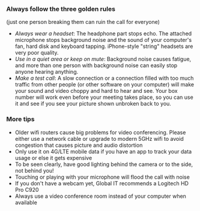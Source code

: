 ### Always follow the three golden rules
(just one person breaking them can ruin the call for everyone)

* *Always wear a headset*: The headphone part stops echo. The attached microphone stops background noise and the sound of your computer's fan, hard disk and keyboard tapping. iPhone-style "string" headsets are very poor quality.
* *Use in a quiet area or keep on mute*: Background noise causes fatigue, and more than one person with background noise can easily stop anyone hearing anything.
* *Make a test call*: A slow connection or a connection filled with too much traffic from other people (or other software on your computer) will make your sound and video choppy and hard to hear and see. Your box number will work even before your meeting takes place, so you can use it and see if you see your picture shown unbroken back to you.

### More tips
* Older wifi routers cause big problems for video conferencing. Please either use a network cable or upgrade to modern 5GHz wifi to avoid congestion that causes picture and audio distortion
* Only use it on 4G/LTE mobile data if you have an app to track your data usage or else it gets expensive
* To be seen clearly, have good lighting behind the camera or to the side, not behind you!
* Touching or playing with your microphone will flood the call with noise
* If you don't have a webcam yet, Global IT recommends a Logitech HD Pro C920
* Always use a video conference room instead of your computer when available
